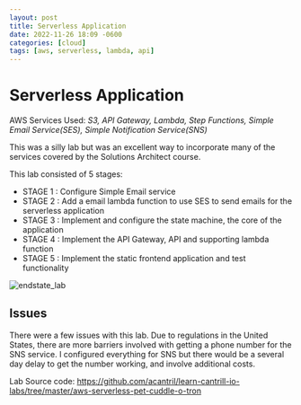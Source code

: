 ```yaml
---
layout: post
title: Serverless Application
date: 2022-11-26 18:09 -0600
categories: [cloud]
tags: [aws, serverless, lambda, api]
---
```

# Serverless Application
AWS Services Used: *S3, API Gateway, Lambda, Step Functions, Simple Email Service(SES), Simple Notification Service(SNS)*

This was a silly lab but was an excellent way to incorporate many of the services covered by the Solutions Architect course. 

This lab consisted of 5 stages:
- STAGE 1 : Configure Simple Email service 
- STAGE 2 : Add a email lambda function to use SES to send emails for the serverless application 
- STAGE 3 : Implement and configure the state machine, the core of the application
- STAGE 4 : Implement the API Gateway, API and supporting lambda function
- STAGE 5 : Implement the static frontend application and test functionality

![endstate_lab](https://raw.githubusercontent.com/acantril/learn-cantrill-io-labs/master/aws-serverless-pet-cuddle-o-tron/02_LABINSTRUCTIONS/ARCHITECTURE-ENDSTATE.png)

## Issues
There were a few issues with this lab. Due to regulations in the United States, there are more barriers involved with getting a phone number for the SNS service. I configured everything for SNS but there would be a several day delay to get the number working, and involve additional costs.

Lab Source code:
https://github.com/acantril/learn-cantrill-io-labs/tree/master/aws-serverless-pet-cuddle-o-tron